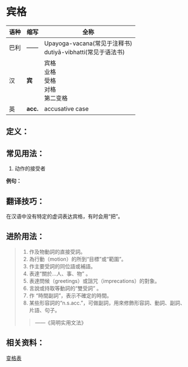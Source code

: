 # 宾格

|语种|缩写|全称|
|-|-|-|
|巴利|——|Upayoga-vacana\(常见于注释书\)<br>dutiyā-vibhatti\(常见于语法书\)|
|汉|**宾**|宾格<br>业格<br>受格<br>对格<br>第二变格|
|英|**acc.**|accusative case|

## 定义：

## 常见用法：

1. 动作的接受者 

**例句：**

## 翻译技巧：

在汉语中没有特定的虚词表达宾格，有时会用“把”。

## 进阶用法：

>1. 作及物動詞的直接受詞。
>2. 為行動（motion）的所到“目標”或“範圍”。 
>3. 作主要受詞的同位語或補語。
>4. 表達“關於…人、事、物” 。
>5. 表達問候（greetings）或詛咒（imprecations）的對象。
>6. 言說或持取等動詞的“雙受詞” 。
>7. 作 “時間副詞”，表示不確定的時間。
>8. 某些形容詞的“n.s.acc.”，可做副詞，用來修飾形容詞、動詞、副詞、片語、句子。
>>——《简明实用文法》


## 相关资料：

[变格表](ending-table.md)

